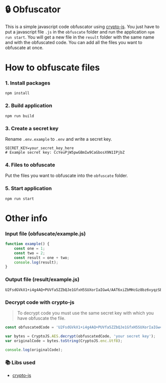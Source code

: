 # 🔒 Obfuscator
This is a simple javascript code obfuscator using [crypto-js](https://github.com/brix/crypto-js). You just have to put a javascript file `.js` in the `obfuscate` folder and run the application `npm run start`. You will get a new file in the `result` folder with the same name and with the obfuscated code. You can add all the files you want to obfuscate at once.

# How to obfuscate files
### 1. Install packages
```shell
npm install
```

### 2. Build application
```shell
npm run build
```

### 3. Create a secret key
Rename `.env.example` to `.env` and write a secret key.
```shell
SECRET_KEY=your_secret_key_here
# Example secret key: CcYeuPjW5pwGBmIw9CaGbosX9N1IPjbZ
```

### 4. Files to obfuscate
Put the files you want to obfuscate into the `obfuscate` folder.

### 5. Start application
```shell
npm run start
```

# Other info

### Input file (obfuscate/example.js)
```js
function example() {
    const one = 1;
    const two = 2;
    const result = one + two;
    console.log(result);
}
```

### Output file (result/example.js)
```
U2FsdGVkX1+i4g4AQ+PUVfa5ZZbQJe1GfxH5SUXorIaIGw4/AAT6xiZbMHcGz8bz6vyqzSBh+KYzHcbb+8xIUl9KMrKJX8Afp4ezZCJB6cOBAgOA5PHXwf+Gzdcjm29zEF+qgqqInExg9nXMAXtNPJR50jyarwjOAjgKr59AmL+xlAyTE0FONCUHMSLyjpaq
```

### Decrypt code with crypto-js
> To decrypt code you must use the same secret key with which you have obfuscate the file.
```js
const obfuscatedCode = 'U2FsdGVkX1+i4g4AQ+PUVfa5ZZbQJe1GfxH5SUXorIaIGw4/AAT6xiZbMHcGz8bz6vyqzSBh+KYzHcbb+8xIUl9KMrKJX8Afp4ezZCJB6cOBAgOA5PHXwf+Gzdcjm29zEF+qgqqInExg9nXMAXtNPJR50jyarwjOAjgKr59AmL+xlAyTE0FONCUHMSLyjpaq';

var bytes = CryptoJS.AES.decrypt(obfuscatedCode, 'your secret key');
var originalCode = bytes.toString(CryptoJS.enc.Utf8);

console.log(originalCode);
```

### 📚 Libs used
- [crypto-js](https://github.com/brix/crypto-js)